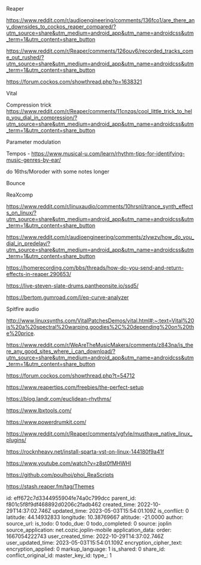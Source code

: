 Reaper

https://www.reddit.com/r/audioengineering/comments/136fco1/are_there_any_downsides_to_cockos_reaper_compared/?utm_source=share&utm_medium=android_app&utm_name=androidcss&utm_term=1&utm_content=share_button

https://www.reddit.com/r/Reaper/comments/126ouv6/recorded_tracks_come_out_rushed/?utm_source=share&utm_medium=android_app&utm_name=androidcss&utm_term=1&utm_content=share_button

https://forum.cockos.com/showthread.php?p=1638321

Vital

Compression trick
https://www.reddit.com/r/Reaper/comments/11cnzqs/cool_little_trick_to_help_you_dial_in_compression/?utm_source=share&utm_medium=android_app&utm_name=androidcss&utm_term=1&utm_content=share_button

Parameter modulation

Tempos -
https://www.musical-u.com/learn/rhythm-tips-for-identifying-music-genres-by-ear/

do 16ths/Moroder with some notes longer

Bounce

ReaXcomp

https://www.reddit.com/r/linuxaudio/comments/10hrsnl/trance_synth_effects_on_linux/?utm_source=share&utm_medium=android_app&utm_name=androidcss&utm_term=1&utm_content=share_button

https://www.reddit.com/r/audioengineering/comments/zlywzv/how_do_you_dial_in_predelay/?utm_source=share&utm_medium=android_app&utm_name=androidcss&utm_term=1&utm_content=share_button

https://homerecording.com/bbs/threads/how-do-you-send-and-return-effects-in-reaper.290653/

https://live-steven-slate-drums.pantheonsite.io/ssd5/

https://bertom.gumroad.com/l/eq-curve-analyzer

Spitfire audio

http://www.linuxsynths.com/VitalPatchesDemos/vital.html#:~:text=Vital%20is%20a%20spectral%20warping,goodies%2C%20depending%20on%20the%20price.

https://www.reddit.com/r/WeAreTheMusicMakers/comments/z843na/is_there_any_good_sites_where_i_can_download/?utm_source=share&utm_medium=android_app&utm_name=androidcss&utm_term=1&utm_content=share_button

https://forum.cockos.com/showthread.php?t=54712

https://www.reapertips.com/freebies/the-perfect-setup

https://blog.landr.com/euclidean-rhythms/

https://www.lbxtools.com/

https://www.powerdrumkit.com/

https://www.reddit.com/r/Reaper/comments/ygfvle/musthave_native_linux_plugins/

https://rocknheavy.net/install-sparta-vst-on-linux-144180f9a41f

https://www.youtube.com/watch?v=z8st0fMHWHI

https://github.com/poulhoi/phoi_ReaScripts

https://stash.reaper.fm/tag/Themes






id: eff672c7d3344955904fe74a0c799dcc
parent_id: f801c5f8f9df468892d0206c2fadb462
created_time: 2022-10-29T14:37:02.746Z
updated_time: 2023-05-03T15:54:01.109Z
is_conflict: 0
latitude: 44.14932833
longitude: 10.38769667
altitude: -21.0000
author: 
source_url: 
is_todo: 0
todo_due: 0
todo_completed: 0
source: joplin
source_application: net.cozic.joplin-mobile
application_data: 
order: 1667054222743
user_created_time: 2022-10-29T14:37:02.746Z
user_updated_time: 2023-05-03T15:54:01.109Z
encryption_cipher_text: 
encryption_applied: 0
markup_language: 1
is_shared: 0
share_id: 
conflict_original_id: 
master_key_id: 
type_: 1